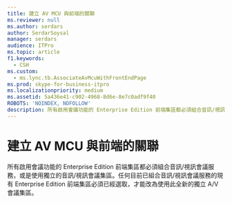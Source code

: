 ```yaml
---
title: 建立 AV MCU 與前端的關聯
ms.reviewer: null
ms.author: serdars
author: SerdarSoysal
manager: serdars
audience: ITPro
ms.topic: article
f1.keywords:
  - CSH
ms.custom:
  - ms.lync.tb.AssociateAvMcuWithFrontEndPage
ms.prod: skype-for-business-itpro
ms.localizationpriority: medium
ms.assetid: 5a436e41-c902-4968-8d6e-8e7c0adf9f40
ROBOTS: 'NOINDEX, NOFOLLOW'
description: 所有啟用會議功能的 Enterprise Edition 前端集區都必須組合音訊/視訊會議服務，或是使用獨立的音訊/視訊會議集區。任何目前已組合音訊/視訊會議服務的現有 Enterprise Edition 前端集區必須已經選取，才能改為使用此全新的獨立 A/V 會議集區。
---
```


# <a name="associate-av-mcu-with-front-end"></a>建立 AV MCU 與前端的關聯
 
所有啟用會議功能的 Enterprise Edition 前端集區都必須組合音訊/視訊會議服務，或是使用獨立的音訊/視訊會議集區。任何目前已組合音訊/視訊會議服務的現有 Enterprise Edition 前端集區必須已經選取，才能改為使用此全新的獨立 A/V 會議集區。
  

